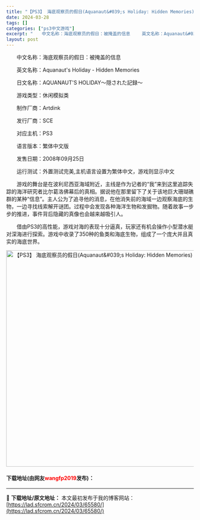 ```yaml
---
title: "【PS3】 海底观察员的假日(Aquanaut&#039;s Holiday: Hidden Memories) 中文版下载"
date: 2024-03-28
tags: []
categories: ["ps3中文游戏"]
excerpt: "　　中文名称：海底观察员的假日：被掩盖的信息 　　英文名称：Aquanaut&#039;s Holiday - Hidden Memories 　　日文名称：AQUANAUT&#039;S HOLIDAY～隠された記録～ 　　游戏类型：休闲模拟类 　　制作厂商：Artdink 　　发行厂商：SCE 　　&hellip;"
layout: post
---
```


 <p>　　中文名称：海底观察员的假日：被掩盖的信息</p> <p>　　英文名称：Aquanaut&#39;s Holiday - Hidden Memories</p> <p>　　日文名称：AQUANAUT&#39;S HOLIDAY～隠された記録～</p> <p>　　游戏类型：休闲模拟类</p> <p>　　制作厂商：Artdink</p> <p>　　发行厂商：SCE</p> <p>　　对应主机：PS3</p> <p>　　语言版本：繁体中文版</p> <p>　　发售日期：2008年09月25日</p> <p>　　运行测试：外置测试完美,主机语言设置为繁体中文，游戏则显示中文</p> <p>　　游戏的舞台是在波利尼西亚海域附近，主线是作为记者的&ldquo;我&rdquo;来到这里追踪失踪的海洋研究者比尔葛洛佛幕后的真相。据说他在那里留下了关于该地巨大珊瑚礁群的某种&ldquo;信息&rdquo;。主人公为了追寻他的消息，在他消失前的海域一边观察海底的生物，一边寻找线索解开谜团。过程中会发现各种海洋生物和发掘物。随着故事一步步的推进，事件背后隐藏的真像也会越来越吸引人。</p> <p>　　借由PS3的高性能，游戏对海的表现十分逼真，玩家还有机会操作小型潜水艇对深海进行探索。游戏中收录了350种的鱼类和海底生物，组成了一个庞大并且真实的海底世界。</p> <p align="center"><img align="" border="0" src="https://lad.sfcrom.cn/wp-content/uploads/2024/03/20240328_66050ea478bec.jpg" width="580" alt="【PS3】 海底观察员的假日(Aquanaut&amp;#039;s Holiday: Hidden Memories) 中文版下载" /></p> <p><h4>下载地址(由网友<font color="red">wangfp2019</font>发布)：</h4></p> 

---
📖 **下载地址/原文地址：** 本文最初发布于我的博客网站：[https://lad.sfcrom.cn/2024/03/65580/](https://lad.sfcrom.cn/2024/03/65580/)
